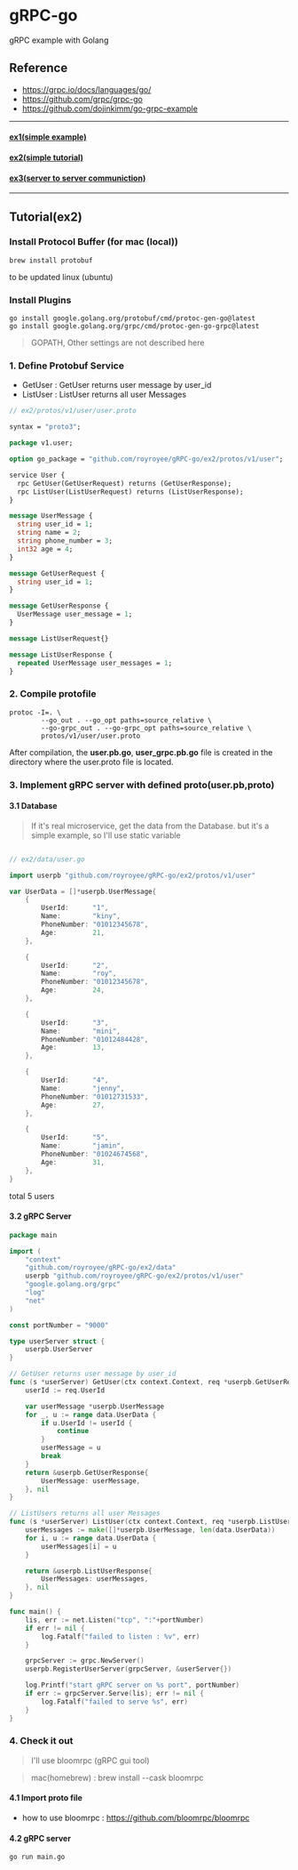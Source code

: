 # gRPC-go
gRPC example with Golang 

## Reference
- https://grpc.io/docs/languages/go/
- https://github.com/grpc/grpc-go
- https://github.com/dojinkimm/go-grpc-example

---
#### [ex1(simple example)](https://github.com/royroyee/gRPC-go/tree/master/ex1)
#### [ex2(simple tutorial)](https://github.com/royroyee/gRPC-go/tree/master/ex2)
#### [ex3(server to server communiction)](https://github.com/royroyee/gRPC-go/tree/master/ex3)

---

## Tutorial(ex2)


### Install Protocol Buffer (for mac (local))
```
brew install protobuf
```
to be updated linux (ubuntu)


### Install Plugins
``` 
go install google.golang.org/protobuf/cmd/protoc-gen-go@latest
go install google.golang.org/grpc/cmd/protoc-gen-go-grpc@latest
```

> GOPATH, Other settings are not described here

### 1. Define Protobuf Service

- GetUser : GetUser returns user message by user_id
- ListUser : ListUser returns all user Messages

```protobuf
// ex2/protos/v1/user/user.proto

syntax = "proto3";

package v1.user;

option go_package = "github.com/royroyee/gRPC-go/ex2/protos/v1/user";

service User {
  rpc GetUser(GetUserRequest) returns (GetUserResponse);
  rpc ListUser(ListUserRequest) returns (ListUserResponse);
}

message UserMessage {
  string user_id = 1;
  string name = 2;
  string phone_number = 3;
  int32 age = 4;
}

message GetUserRequest {
  string user_id = 1;
}

message GetUserResponse {
  UserMessage user_message = 1;
}

message ListUserRequest{}

message ListUserResponse {
  repeated UserMessage user_messages = 1;
}

```

### 2. Compile protofile
```
protoc -I=. \
	    --go_out . --go_opt paths=source_relative \
	    --go-grpc_out . --go-grpc_opt paths=source_relative \
	    protos/v1/user/user.proto
```
After compilation, the **user.pb.go**, **user_grpc.pb.go** file is created in the directory where the user.proto file is located.

### 3. Implement gRPC server with defined proto(user.pb,proto)

#### 3.1 Database
> If it's real microservice,  get the data from the Database.
   but it's a simple example, so I'll use static variable

```go

// ex2/data/user.go

import userpb "github.com/royroyee/gRPC-go/ex2/protos/v1/user"

var UserData = []*userpb.UserMessage{
    {   
        UserId:      "1",
        Name:        "kiny",
        PhoneNumber: "01012345678",
        Age:         21,
    },

    {
        UserId:      "2",
        Name:        "roy",
        PhoneNumber: "01012345678",
        Age:         24,
    },

    {
        UserId:      "3",
        Name:        "mini",
        PhoneNumber: "01012484428",
        Age:         13,
    },

    {
        UserId:      "4",
        Name:        "jenny",
        PhoneNumber: "01012731533",
        Age:         27,
    },

    {
        UserId:      "5",
        Name:        "jamin",
        PhoneNumber: "01024674568",
        Age:         31,
    },
}

```
total 5 users

#### 3.2 gRPC Server
```go
package main

import (
	"context"
	"github.com/royroyee/gRPC-go/ex2/data"
	userpb "github.com/royroyee/gRPC-go/ex2/protos/v1/user"
	"google.golang.org/grpc"
	"log"
	"net"
)

const portNumber = "9000"

type userServer struct {
	userpb.UserServer
}

// GetUser returns user message by user_id
func (s *userServer) GetUser(ctx context.Context, req *userpb.GetUserRequest) (*userpb.GetUserResponse, error) {
	userId := req.UserId

	var userMessage *userpb.UserMessage
	for _, u := range data.UserData {
		if u.UserId != userId {
			continue
		}
		userMessage = u
		break
	}
	return &userpb.GetUserResponse{
		UserMessage: userMessage,
	}, nil
}

// ListUsers returns all user Messages
func (s *userServer) ListUser(ctx context.Context, req *userpb.ListUserRequest) (*userpb.ListUserResponse, error) {
	userMessages := make([]*userpb.UserMessage, len(data.UserData))
	for i, u := range data.UserData {
		userMessages[i] = u
	}

	return &userpb.ListUserResponse{
		UserMessages: userMessages,
	}, nil
}

func main() {
	lis, err := net.Listen("tcp", ":"+portNumber)
	if err != nil {
		log.Fatalf("failed to listen : %v", err)
	}

	grpcServer := grpc.NewServer()
	userpb.RegisterUserServer(grpcServer, &userServer{})

	log.Printf("start gRPC server on %s port", portNumber)
	if err := grpcServer.Serve(lis); err != nil {
		log.Fatalf("failed to serve %s", err)
	}
}

```

### 4. Check it out
> I'll use bloomrpc (gRPC gui tool)

> mac(homebrew) : brew install --cask bloomrpc

#### 4.1 Import proto file
-  how to use bloomrpc : https://github.com/bloomrpc/bloomrpc

#### 4.2 gRPC server
```go run main.go```
